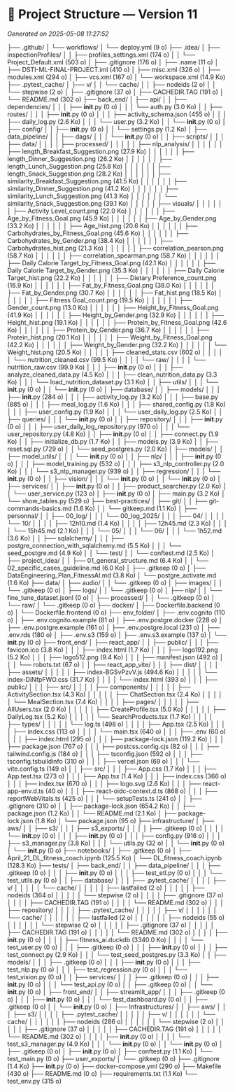# 📁 Project Structure — Version 11
_Generated on 2025-05-08 11:27:52_

├── .github/
│   └── workflows/
│       └── deploy.yml (9 o)
├── .idea/
│   ├── inspectionProfiles/
│   │   ├── profiles_settings.xml (174 o)
│   │   └── Project_Default.xml (503 o)
│   ├── .gitignore (176 o)
│   ├── .name (11 o)
│   ├── DSTI-ML-FINAL-PROJECT.iml (410 o)
│   ├── misc.xml (326 o)
│   ├── modules.xml (294 o)
│   ├── vcs.xml (167 o)
│   └── workspace.xml (14.9 Ko)
├── .pytest_cache/
│   ├── v/
│   │   └── cache/
│   │       ├── nodeids (2 o)
│   │       └── stepwise (2 o)
│   ├── .gitignore (37 o)
│   ├── CACHEDIR.TAG (191 o)
│   └── README.md (302 o)
├── back_end/
│   ├── api/
│   │   ├── dependencies/
│   │   │   ├── __init__.py (0 o)
│   │   │   └── auth.py (3.0 Ko)
│   │   ├── routes/
│   │   │   ├── __init__.py (0 o)
│   │   │   ├── activity_schema.json (455 o)
│   │   │   ├── daily_log.py (2.6 Ko)
│   │   │   └── user.py (3.2 Ko)
│   │   └── __init__.py (0 o)
│   ├── config/
│   │   ├── __init__.py (0 o)
│   │   └── settings.py (1.2 Ko)
│   ├── data_pipeline/
│   │   ├── dags/
│   │   │   └── __init__.py (0 o)
│   │   ├── scripts/
│   │   │   ├── data/
│   │   │   │   ├── processed/
│   │   │   │   │   ├── nlp_analysis/
│   │   │   │   │   │   ├── length_Breakfast_Suggestion.png (27.9 Ko)
│   │   │   │   │   │   ├── length_Dinner_Suggestion.png (26.2 Ko)
│   │   │   │   │   │   ├── length_Lunch_Suggestion.png (25.8 Ko)
│   │   │   │   │   │   ├── length_Snack_Suggestion.png (28.2 Ko)
│   │   │   │   │   │   ├── similarity_Breakfast_Suggestion.png (41.5 Ko)
│   │   │   │   │   │   ├── similarity_Dinner_Suggestion.png (41.2 Ko)
│   │   │   │   │   │   ├── similarity_Lunch_Suggestion.png (41.3 Ko)
│   │   │   │   │   │   └── similarity_Snack_Suggestion.png (39.1 Ko)
│   │   │   │   │   ├── visuals/
│   │   │   │   │   │   ├── Activity Level_count.png (22.0 Ko)
│   │   │   │   │   │   ├── Age_by_Fitness_Goal.png (45.9 Ko)
│   │   │   │   │   │   ├── Age_by_Gender.png (33.2 Ko)
│   │   │   │   │   │   ├── Age_hist.png (20.6 Ko)
│   │   │   │   │   │   ├── Carbohydrates_by_Fitness_Goal.png (45.6 Ko)
│   │   │   │   │   │   ├── Carbohydrates_by_Gender.png (38.4 Ko)
│   │   │   │   │   │   ├── Carbohydrates_hist.png (21.3 Ko)
│   │   │   │   │   │   ├── correlation_pearson.png (58.7 Ko)
│   │   │   │   │   │   ├── correlation_spearman.png (58.7 Ko)
│   │   │   │   │   │   ├── Daily Calorie Target_by_Fitness_Goal.png (42.1 Ko)
│   │   │   │   │   │   ├── Daily Calorie Target_by_Gender.png (35.3 Ko)
│   │   │   │   │   │   ├── Daily Calorie Target_hist.png (22.2 Ko)
│   │   │   │   │   │   ├── Dietary Preference_count.png (16.9 Ko)
│   │   │   │   │   │   ├── Fat_by_Fitness_Goal.png (38.0 Ko)
│   │   │   │   │   │   ├── Fat_by_Gender.png (30.7 Ko)
│   │   │   │   │   │   ├── Fat_hist.png (18.5 Ko)
│   │   │   │   │   │   ├── Fitness Goal_count.png (19.5 Ko)
│   │   │   │   │   │   ├── Gender_count.png (13.0 Ko)
│   │   │   │   │   │   ├── Height_by_Fitness_Goal.png (41.9 Ko)
│   │   │   │   │   │   ├── Height_by_Gender.png (32.9 Ko)
│   │   │   │   │   │   ├── Height_hist.png (19.1 Ko)
│   │   │   │   │   │   ├── Protein_by_Fitness_Goal.png (42.6 Ko)
│   │   │   │   │   │   ├── Protein_by_Gender.png (36.7 Ko)
│   │   │   │   │   │   ├── Protein_hist.png (20.1 Ko)
│   │   │   │   │   │   ├── Weight_by_Fitness_Goal.png (42.2 Ko)
│   │   │   │   │   │   ├── Weight_by_Gender.png (32.2 Ko)
│   │   │   │   │   │   └── Weight_hist.png (20.5 Ko)
│   │   │   │   │   ├── cleaned_stats.csv (602 o)
│   │   │   │   │   └── nutrition_cleaned.csv (99.5 Ko)
│   │   │   │   └── raw/
│   │   │   │       └── nutrition_raw.csv (99.9 Ko)
│   │   │   ├── __init__.py (0 o)
│   │   │   ├── analyze_cleaned_data.py (4.5 Ko)
│   │   │   ├── clean_nutrition_data.py (3.3 Ko)
│   │   │   └── load_nutrition_dataset.py (3.1 Ko)
│   │   ├── utils/
│   │   │   └── __init__.py (0 o)
│   │   └── __init__.py (0 o)
│   ├── database/
│   │   ├── models/
│   │   │   ├── __init__.py (284 o)
│   │   │   ├── activity_log.py (3.2 Ko)
│   │   │   ├── base.py (885 o)
│   │   │   ├── meal_log.py (1.6 Ko)
│   │   │   ├── shared_config.py (1.8 Ko)
│   │   │   ├── user_config.py (1.9 Ko)
│   │   │   └── user_daily_log.py (2.5 Ko)
│   │   ├── queries/
│   │   │   └── __init__.py (0 o)
│   │   ├── repository/
│   │   │   ├── __init__.py (0 o)
│   │   │   ├── user_daily_log_repository.py (970 o)
│   │   │   └── user_repository.py (4.8 Ko)
│   │   ├── __init__.py (0 o)
│   │   ├── connect.py (1.9 Ko)
│   │   ├── initialize_db.py (1.7 Ko)
│   │   ├── models.py (3.9 Ko)
│   │   ├── reset.sql.py (729 o)
│   │   └── seed_postgres.py (2.0 Ko)
│   ├── models/
│   │   ├── model_utils/
│   │   │   └── __init__.py (0 o)
│   │   ├── nlp/
│   │   │   ├── __init__.py (0 o)
│   │   │   ├── model_training.py (532 o)
│   │   │   ├── s3_nlp_controller.py (2.0 Ko)
│   │   │   └── s3_nlp_manager.py (939 o)
│   │   ├── regression/
│   │   │   └── __init__.py (0 o)
│   │   ├── vision/
│   │   │   └── __init__.py (0 o)
│   │   └── __init__.py (0 o)
│   ├── services/
│   │   ├── __init__.py (0 o)
│   │   ├── product_searcher.py (2.0 Ko)
│   │   └── user_service.py (123 o)
│   ├── __init__.py (0 o)
│   ├── main.py (3.2 Ko)
│   └── show_tables.py (529 o)
├── best-practices/
│   ├── git/
│   │   ├── git-commands-basics.md (1.6 Ko)
│   │   └── gitkeep.md (1.1 Ko)
│   ├── personnal/
│   │   ├── 00_log/
│   │   │   └── 00_log_2025/
│   │   │       ├── 04/
│   │   │       │   └── 10/
│   │   │       │       ├── 12h10.md (1.4 Ko)
│   │   │       │       ├── 12h45.md (2.3 Ko)
│   │   │       │       └── 15h45.md (2.1 Ko)
│   │   │       └── 05/
│   │   │           └── 06/
│   │   │               └── 1h52.md (3.6 Ko)
│   │   ├── sqlalchemy/
│   │   │   ├── postgre_connection_with_sqlalchemy.md (5.5 Ko)
│   │   │   └── seed_postgre.md (4.9 Ko)
│   │   └── test/
│   │       └── conftest.md (2.5 Ko)
│   ├── project_idea/
│   │   ├── 01_general_structure.md (6.4 Ko)
│   │   └── 02_specific_cases_guideline.md (6.0 Ko)
│   ├── .gitkeep (0 o)
│   ├── DataEngineering_Plan_FitnessAI.md (3.8 Ko)
│   └── postgre_activate.md (1.6 Ko)
├── data/
│   ├── audio/
│   │   └── .gitkeep (0 o)
│   ├── images/
│   │   └── .gitkeep (0 o)
│   ├── logs/
│   │   └── .gitkeep (0 o)
│   ├── nlp/
│   │   └── fine_tune_dataset.jsonl (0 o)
│   ├── processed/
│   │   └── .gitkeep (0 o)
│   └── raw/
│       └── .gitkeep (0 o)
├── docker/
│   ├── Dockerfile.backend (0 o)
│   └── Dockerfile.frontend (0 o)
├── env_folder/
│   ├── .env.cognito (110 o)
│   ├── .env.cognito.example (81 o)
│   ├── .env.postgre.docker (228 o)
│   ├── .env.postgre.example (161 o)
│   ├── .env.postgre.local (231 o)
│   ├── .env.rds (180 o)
│   ├── .env.s3 (159 o)
│   ├── .env.s3.example (137 o)
│   └── __init__.py (0 o)
├── front_end/
│   ├── react_app/
│   │   ├── public/
│   │   │   ├── favicon.ico (3.8 Ko)
│   │   │   ├── index.html (1.7 Ko)
│   │   │   ├── logo192.png (5.2 Ko)
│   │   │   ├── logo512.png (9.4 Ko)
│   │   │   ├── manifest.json (492 o)
│   │   │   └── robots.txt (67 o)
│   │   ├── react_app_vite/
│   │   │   ├── dist/
│   │   │   │   ├── assets/
│   │   │   │   │   ├── index-BGSvPzvV.js (494.6 Ko)
│   │   │   │   │   └── index-DiNfpFWO.css (31.7 Ko)
│   │   │   │   └── index.html (393 o)
│   │   │   ├── public/
│   │   │   ├── src/
│   │   │   │   ├── components/
│   │   │   │   │   ├── ActivitySection.tsx (4.3 Ko)
│   │   │   │   │   ├── ChatSection.tsx (2.4 Ko)
│   │   │   │   │   └── MealSection.tsx (7.4 Ko)
│   │   │   │   ├── pages/
│   │   │   │   │   ├── AllUsers.tsx (2.0 Ko)
│   │   │   │   │   ├── CreateProfile.tsx (5.0 Ko)
│   │   │   │   │   ├── DailyLog.tsx (5.2 Ko)
│   │   │   │   │   └── SearchProducts.tsx (1.7 Ko)
│   │   │   │   ├── types/
│   │   │   │   │   └── log.ts (498 o)
│   │   │   │   ├── App.tsx (2.5 Ko)
│   │   │   │   ├── index.css (113 o)
│   │   │   │   └── main.tsx (640 o)
│   │   │   ├── .env (60 o)
│   │   │   ├── index.html (295 o)
│   │   │   ├── package-lock.json (119.2 Ko)
│   │   │   ├── package.json (767 o)
│   │   │   ├── postcss.config.cjs (82 o)
│   │   │   ├── tailwind.config.js (184 o)
│   │   │   ├── tsconfig.json (592 o)
│   │   │   ├── tsconfig.tsbuildinfo (310 o)
│   │   │   ├── vercel.json (69 o)
│   │   │   └── vite.config.ts (149 o)
│   │   ├── src/
│   │   │   ├── App.css (1.7 Ko)
│   │   │   ├── App.test.tsx (273 o)
│   │   │   ├── App.tsx (1.4 Ko)
│   │   │   ├── index.css (366 o)
│   │   │   ├── index.tsx (670 o)
│   │   │   ├── logo.svg (2.6 Ko)
│   │   │   ├── react-app-env.d.ts (40 o)
│   │   │   ├── react-oidc-context.d.ts (868 o)
│   │   │   ├── reportWebVitals.ts (425 o)
│   │   │   └── setupTests.ts (241 o)
│   │   ├── .gitignore (310 o)
│   │   ├── package-lock.json (654.2 Ko)
│   │   ├── package.json (1.2 Ko)
│   │   └── README.md (2.1 Ko)
│   ├── package-lock.json (1.8 Ko)
│   └── package.json (95 o)
├── infrastructure/
│   ├── aws/
│   │   ├── s3/
│   │   │   ├── s3_exports/
│   │   │   │   ├── .gitkeep (0 o)
│   │   │   │   └── __init__.py (0 o)
│   │   │   ├── __init__.py (0 o)
│   │   │   ├── config.py (916 o)
│   │   │   ├── s3_manager.py (3.8 Ko)
│   │   │   └── utils.py (32 o)
│   │   └── __init__.py (0 o)
│   └── __init__.py (0 o)
├── notebooks/
│   ├── .gitkeep (0 o)
│   ├── April_21_DL_fitness_coach.ipynb (125.5 Ko)
│   └── DL_fitness_coach.ipynb (128.3 Ko)
├── tests/
│   ├── back_end/
│   │   ├── data_pipeline/
│   │   │   ├── .gitkeep (0 o)
│   │   │   ├── __init__.py (0 o)
│   │   │   ├── test_etl.py (0 o)
│   │   │   └── test_utils.py (0 o)
│   │   ├── database/
│   │   │   ├── .pytest_cache/
│   │   │   │   ├── v/
│   │   │   │   │   └── cache/
│   │   │   │   │       ├── lastfailed (2 o)
│   │   │   │   │       ├── nodeids (364 o)
│   │   │   │   │       └── stepwise (2 o)
│   │   │   │   ├── .gitignore (37 o)
│   │   │   │   ├── CACHEDIR.TAG (191 o)
│   │   │   │   └── README.md (302 o)
│   │   │   ├── repository/
│   │   │   │   ├── .pytest_cache/
│   │   │   │   │   ├── v/
│   │   │   │   │   │   └── cache/
│   │   │   │   │   │       ├── lastfailed (2 o)
│   │   │   │   │   │       ├── nodeids (55 o)
│   │   │   │   │   │       └── stepwise (2 o)
│   │   │   │   │   ├── .gitignore (37 o)
│   │   │   │   │   ├── CACHEDIR.TAG (191 o)
│   │   │   │   │   └── README.md (302 o)
│   │   │   │   ├── __init__.py (0 o)
│   │   │   │   ├── fitness_ai.duckdb (3340.0 Ko)
│   │   │   │   └── test_user.py (0 o)
│   │   │   ├── .gitkeep (0 o)
│   │   │   ├── __init__.py (0 o)
│   │   │   ├── test_connect.py (2.9 Ko)
│   │   │   └── test_seed_postgres.py (3.3 Ko)
│   │   ├── models/
│   │   │   ├── .gitkeep (0 o)
│   │   │   ├── __init__.py (0 o)
│   │   │   ├── test_nlp.py (0 o)
│   │   │   ├── test_regression.py (0 o)
│   │   │   └── test_vision.py (0 o)
│   │   ├── services/
│   │   │   ├── .gitkeep (0 o)
│   │   │   ├── __init__.py (0 o)
│   │   │   └── test_api.py (0 o)
│   │   ├── .gitkeep (0 o)
│   │   └── __init__.py (0 o)
│   ├── front_end/
│   │   ├── streamlit_app/
│   │   │   ├── .gitkeep (0 o)
│   │   │   ├── __init__.py (0 o)
│   │   │   └── test_dashboard.py (0 o)
│   │   ├── .gitkeep (0 o)
│   │   └── __init__.py (0 o)
│   ├── Infrastructures/
│   │   ├── aws/
│   │   │   ├── s3/
│   │   │   │   ├── .pytest_cache/
│   │   │   │   │   ├── v/
│   │   │   │   │   │   └── cache/
│   │   │   │   │   │       ├── nodeids (286 o)
│   │   │   │   │   │       └── stepwise (2 o)
│   │   │   │   │   ├── .gitignore (37 o)
│   │   │   │   │   ├── CACHEDIR.TAG (191 o)
│   │   │   │   │   └── README.md (302 o)
│   │   │   │   ├── __init__.py (0 o)
│   │   │   │   └── test_s3_manager.py (4.9 Ko)
│   │   │   └── __init__.py (0 o)
│   │   └── __init__.py (0 o)
│   ├── .gitkeep (0 o)
│   ├── __init__.py (0 o)
│   ├── conftest.py (1.1 Ko)
│   └── test_main.py (0 o)
├── user_exports/
│   └── .gitkeep (0 o)
├── .gitignore (1.4 Ko)
├── __init__.py (0 o)
├── docker-compose.yml (290 o)
├── Makefile (430 o)
├── README.md (0 o)
├── requirements.txt (1.1 Ko)
└── test_env.py (315 o)
